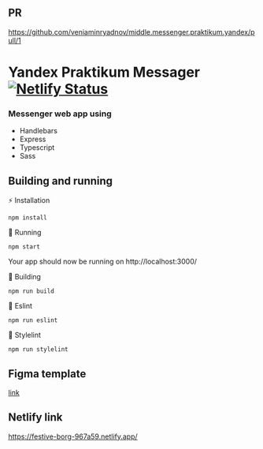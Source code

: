 ## PR
https://github.com/veniaminryadnov/middle.messenger.praktikum.yandex/pull/1

# Yandex Praktikum Messager [![Netlify Status](https://api.netlify.com/api/v1/badges/bc7a10b0-99ea-41f6-8d3d-0dd425a231f3/deploy-status)](https://app.netlify.com/sites/festive-borg-967a59/deploys)

### Messenger web app using 
* Handlebars
* Express
* Typescript
* Sass

## Building and running
⚡ Installation
```
npm install
```
🐣 Running
```
npm start
```
Your app should now be running on http://localhost:3000/

🌳 Building
```
npm run build
```

📕 Eslint
```
npm run eslint
```

📗 Stylelint
```
npm run stylelint
```

## Figma template
[link](https://www.figma.com/file/5qqMMK48bpSxZEvGV3NG13/Messager?node-id=0%3A1)

## Netlify link
https://festive-borg-967a59.netlify.app/
